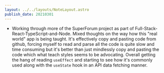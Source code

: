```yaml
---
layout: ../../layouts/NoteLayout.astro
publish_date: 20210301
---
```


- Working through more of the SuperForum project as part of Full-Stack-React-TypeScript-and-Node. Mixed thoughts on the way how this "real world" app is being taught. It's effectively copy and pasting code from github, forcing myself to read and parse all the code is quite slow and time consuming but it's better than just mindlessly copy and pasting the code which what teach styles seems to be advocating. Overall getting the hang of reading `useEffect` and starting to see how it's commonly used along with the `useState` hook in an API data fetching manner.
